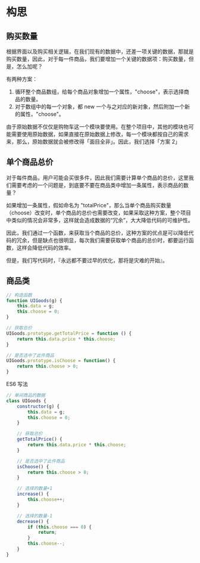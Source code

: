 # 构思

## 购买数量

根据界面以及购买相关逻辑，在我们现有的数据中，还差一项关键的数据，那就是购买数量，因此，对于每一件商品，我们要增加一个关键的数据项：购买数量，但是，怎么加呢？

有两种方案：
1. 循环整个商品数组，给每个商品对象增加一个属性，"choose"，表示选择商品的数量。
2. 对于数组中的每一个对象，都 new 一个与之对应的新对象，然后附加一个新的属性，"choose"。

由于原始数据不仅仅是购物车这一个模块要使用。在整个项目中，其他的模块也可能需要使用原始数据，如果直接在原始数据上修改，每一个模块都按自己的需求来，那么，原始数据就会被修改得「面目全非」。因此，我们选择「方案 2」

## 单个商品总价

对于每件商品，用户可能会买很多件，因此我们需要计算单个商品的总价，这里我们需要考虑的一个问题是，到底要不要在商品类中增加一条属性，表示商品的数量？

如果增加一条属性，假如命名为 "totalPrice"，那么当单个商品购买数量（choose）改变时，单个商品的总价也需要改变，如果采取这种方案，整个项目中类似的情况会非常多，这样就会造成数据的“冗余”，大大降低代码的可维护性。

因此，我们通过一个函数，来获取当个商品的总价，这种方案的优点是可以降低代码的冗余，但是缺点也很明显，每次我们需要获取单个商品的总价时，都要运行函数，这样会降低代码的效率。

但是，我们写代码时，『永远都不要过早的优化，那将是灾难的开始』。

## 商品类

```javascript
// 构造函数
function UIGoods(g) { 
    this.data = g;
    this.choose = 0;
}

// 获取总价
UIGoods.prototype.getTotalPrice = function () {
    return this.data.price * this.choose;
}

// 是否选中了此件商品
UIGoods.prototype.isChoose = function() {
    return this.choose > 0;
}
```

ES6 写法

```javascript
// 单间商品的数据
class UIGoods {
    constructor(g) {
        this.data = g;
        this.choose = 0;
    }

    // 获取总价
    getTotalPrice() {
        return this.data.price * this.choose;
    }

    // 是否选中了此件商品
    isChoose() {
        return this.choose > 0;
    }

    // 选择的数量+1
    increase() {
        this.choose++;
    }

    // 选择的数量-1
    decrease() {
        if (this.choose === 0) {
            return;
        }
        this.choose--;
    }
}
```

